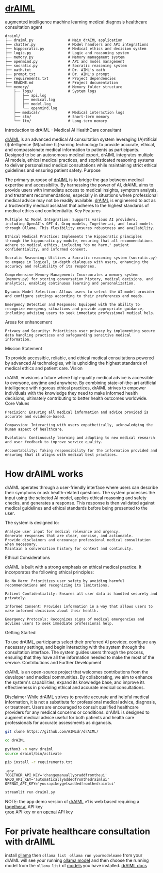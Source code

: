 # <a href="https://rage.pythai.net">drAIML</a>
augmented intelligence machine learning medical diagnosis healthcare consultation agent

```text
draiml/
├── draiml.py                # Main drAIML application
├── chatter.py               # Model handlers and API integrations
├── hippocratic.py           # Medical ethics and decision system
├── logic.py                 # Logic and reasoning system
├── memory.py                # Memory management system
├── openmind.py              # API and model management
├── socratic.py              # Socratic reasoning system
├── oath.txt                 # Dr. AIML's oath
├── prompt.txt               # Dr. AIML's prompt
├── requirements.txt         # Project dependencies
├── README.md                # Project documentation
└── memory/                  # Memory folder structure
    ├── logs/                # System logs
    │   ├── api.log
    │   ├── medical.log
    │   ├── model.log
    │   └── openmind.log
    ├── medical/             # Medical interaction logs
    ├── stm/                 # Short-term memory
    └── ltm/                 # Long-term memory
```
Introduction to drAIML - Medical AI HealthCare consultant

<a href="https://aimldr.streamlit.app/">drAIML</a> is an advanced medical AI consultation system leveraging (A)rtificial (I)ntelligence (M)achine (L)earning technology to provide accurate, ethical, and compassionate medical information to patients as participants. Designed to be an autonomous medical expert, drAIML integrates multiple AI models, ethical medical practices, and sophisticated reasoning systems to deliver personalized medical consultations while maintaining strict ethical guidelines and ensuring patient safety.
Purpose

The primary purpose of <a href="https://aimldr.streamlit.app/">drAIML</a> is to bridge the gap between medical expertise and accessibility. By harnessing the power of AI, drAIML aims to provide users with immediate access to medical insights, symptom analysis, and treatment recommendations, especially in situations where professional medical advice may not be readily available. <a href="https://aimldr.streamlit.app/">drAIML</a> is engineered to act as a trustworthy medical assistant that adheres to the highest standards of medical ethics and confidentiality.
Key Features

    Multiple AI Model Integration: Supports various AI providers, including OpenAI's GPT-4, Groq models, Together.ai, and local models through Ollama. This flexibility ensures robustness and availability.

    Ethical Medical Practice: Implements the Hippocratic principles through the hippocratic.py module, ensuring that all recommendations adhere to medical ethics, including "do no harm," patient confidentiality, and informed consent.

    Socratic Reasoning: Utilizes a Socratic reasoning system (socratic.py) to engage in logical, in-depth dialogues with users, enhancing the accuracy and reliability of its responses.

    Comprehensive Memory Management: Incorporates a memory system (memory.py) for storing conversation history, medical decisions, and analytics, enabling continuous learning and personalization.

    Dynamic Model Selection: Allows users to select the AI model provider and configure settings according to their preferences and needs.

    Emergency Detection and Response: Equipped with the ability to recognize emergency situations and provide appropriate guidance, including advising users to seek immediate professional medical help.

Areas for enhancement

    Privacy and Security: Prioritizes user privacy by implementing secure data handling practices and safeguarding sensitive medical information.

Mission Statement

To provide accessible, reliable, and ethical medical consultations powered by advanced AI technologies, while upholding the highest standards of medical ethics and patient care.
Vision

drAIML envisions a future where high-quality medical advice is accessible to everyone, anytime and anywhere. By combining state-of-the-art artificial intelligence with rigorous ethical practices, drAIML strives to empower individuals with the knowledge they need to make informed health decisions, ultimately contributing to better health outcomes worldwide.
Core Values

    Precision: Ensuring all medical information and advice provided is accurate and evidence-based.

    Compassion: Interacting with users empathetically, acknowledging the human aspect of healthcare.

    Evolution: Continuously learning and adapting to new medical research and user feedback to improve service quality.

    Accountability: Taking responsibility for the information provided and ensuring that it aligns with medical best practices.

# How drAIML works

drAIML operates through a user-friendly interface where users can describe their symptoms or ask health-related questions. The system processes the input using the selected AI model, applies ethical reasoning and safety checks, and generates a response. This response is then validated against medical guidelines and ethical standards before being presented to the user.

The system is designed to:

    Analyze user input for medical relevance and urgency.
    Generate responses that are clear, concise, and actionable.
    Provide disclaimers and encourage professional medical consultation when necessary.
    Maintain a conversation history for context and continuity.

Ethical Considerations

drAIML is built with a strong emphasis on ethical medical practice. It incorporates the following ethical principles:

    Do No Harm: Prioritizes user safety by avoiding harmful recommendations and recognizing its limitations.

    Patient Confidentiality: Ensures all user data is handled securely and privately.

    Informed Consent: Provides information in a way that allows users to make informed decisions about their health.

    Emergency Protocols: Recognizes signs of medical emergencies and advises users to seek immediate professional help.

Getting Started

To use drAIML, participants select their preferred AI provider, configure any necessary settings, and begin interacting with the system through the consultation interface. The system guides users through the process, ensuring that they have all the information needed to make the most of the service.
Contributions and Further Development

drAIML is an open-source project that welcomes contributions from the developer and medical communities. By collaborating, we aim to enhance the system's capabilities, expand its knowledge base, and improve its effectiveness in providing ethical and accurate medical consultations.

Disclaimer
While drAIML strives to provide accurate and helpful medical information, it is not a substitute for professional medical advice, diagnosis, or treatment. Users are encouraged to consult qualified healthcare providers for any medical concerns or conditions. drAIML is designed to augment medical advice useful for both patients and health care professionals for accurate assessments as diganosis.


```bash
git clone https://github.com/AIMLdr/drAIML/
```
```bash
cd drAIML
```
```bash
python3 -m venv draiml
source draiml/bin/activate
```
```bash
pip install -r requirements.txt
```
```text
.env
TOGETHER_API_KEY='changemanuallyoraddfromtheui'
GROQ_API_KEY='automaticallyaddedfromthedraimlui'
OPENAI_API_KEY='yourapikeygetsaddedfromthedraimlui'
```
```bash
streamlit run draiml.py
```


NOTE: the app demo version of <a href="https://aimldr.streamlit.app">drAIML</a> v1 is web based requiring a <a href="https://api.together.ai/">together.ai</a> API key<br /> <a href="https://console.groq.com/keys">groq</a> API key or an <a href="https://platform.openai.com/docs/api-reference/introduction">openai</a> API key
# For private healthcare consultation with drAIML
install <a href="https://ollama.com/download">ollama</a> then ```ollama list ``` ```ollama run yourmodelname``` from your <br />
drAIML will see your running <a href="https://ollama.com/search">ollama model</a> and then choose the running model from the ```ollama list``` of <a href="https://ollama.com/search">models</a> you have installed.
<a href="https://github.com/AIMLdr/drAIML/tree/main/docs">drAIML docs</a>
